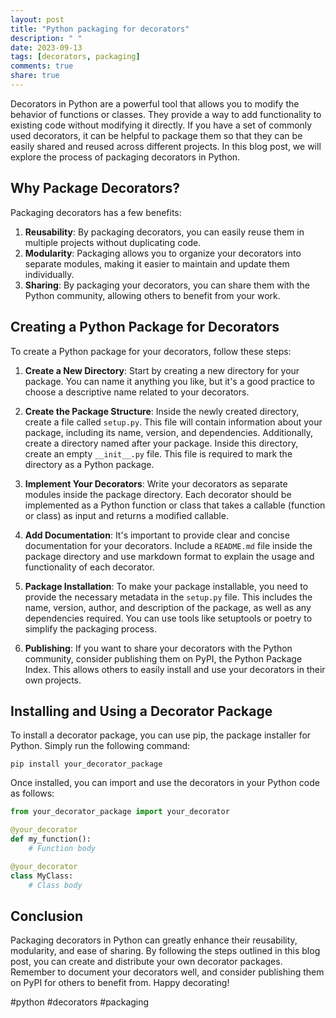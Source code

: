 ```yaml
---
layout: post
title: "Python packaging for decorators"
description: " "
date: 2023-09-13
tags: [decorators, packaging]
comments: true
share: true
---
```


Decorators in Python are a powerful tool that allows you to modify the behavior of functions or classes. They provide a way to add functionality to existing code without modifying it directly. If you have a set of commonly used decorators, it can be helpful to package them so that they can be easily shared and reused across different projects. In this blog post, we will explore the process of packaging decorators in Python.

## Why Package Decorators?

Packaging decorators has a few benefits:

1. **Reusability**: By packaging decorators, you can easily reuse them in multiple projects without duplicating code.
2. **Modularity**: Packaging allows you to organize your decorators into separate modules, making it easier to maintain and update them individually.
3. **Sharing**: By packaging your decorators, you can share them with the Python community, allowing others to benefit from your work.

## Creating a Python Package for Decorators

To create a Python package for your decorators, follow these steps:

1. **Create a New Directory**: Start by creating a new directory for your package. You can name it anything you like, but it's a good practice to choose a descriptive name related to your decorators.
  
2. **Create the Package Structure**: Inside the newly created directory, create a file called `setup.py`. This file will contain information about your package, including its name, version, and dependencies. Additionally, create a directory named after your package. Inside this directory, create an empty `__init__.py` file. This file is required to mark the directory as a Python package.
  
3. **Implement Your Decorators**: Write your decorators as separate modules inside the package directory. Each decorator should be implemented as a Python function or class that takes a callable (function or class) as input and returns a modified callable.
  
4. **Add Documentation**: It's important to provide clear and concise documentation for your decorators. Include a `README.md` file inside the package directory and use markdown format to explain the usage and functionality of each decorator.
  
5. **Package Installation**: To make your package installable, you need to provide the necessary metadata in the `setup.py` file. This includes the name, version, author, and description of the package, as well as any dependencies required. You can use tools like setuptools or poetry to simplify the packaging process.
  
6. **Publishing**: If you want to share your decorators with the Python community, consider publishing them on PyPI, the Python Package Index. This allows others to easily install and use your decorators in their own projects.

## Installing and Using a Decorator Package

To install a decorator package, you can use pip, the package installer for Python. Simply run the following command:

```
pip install your_decorator_package
```

Once installed, you can import and use the decorators in your Python code as follows:

```python
from your_decorator_package import your_decorator

@your_decorator
def my_function():
    # Function body

@your_decorator
class MyClass:
    # Class body
```

## Conclusion

Packaging decorators in Python can greatly enhance their reusability, modularity, and ease of sharing. By following the steps outlined in this blog post, you can create and distribute your own decorator packages. Remember to document your decorators well, and consider publishing them on PyPI for others to benefit from. Happy decorating!

#python #decorators #packaging